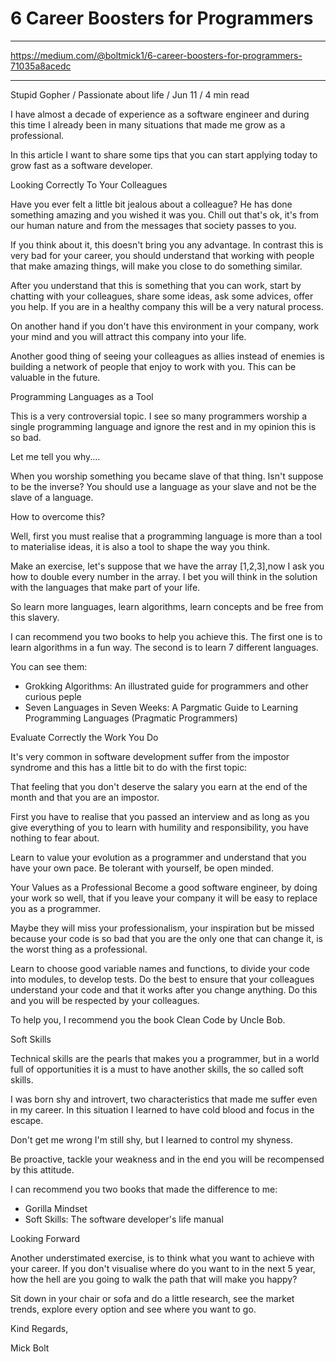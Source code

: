 # 6 Career Boosters for Programmers
***

https://medium.com/@boltmick1/6-career-boosters-for-programmers-71035a8acedc

***

Stupid Gopher / Passionate about life / Jun 11 / 4 min read


I have almost a decade of experience as a software engineer and during this time I already been in many situations that made me grow as a professional.

In this article I want to share some tips that you can start applying today to grow fast as a software developer.

Looking Correctly To Your Colleagues

Have you ever felt a little bit jealous about a colleague? He has done something amazing and you wished it was you. Chill out that's ok, it's from our human nature and from the messages that society passes to you.

If you think about it, this doesn't bring you any advantage. In contrast this is very bad for your career, you should understand that working with people that make amazing things, will make you close to do something similar.

After you understand that this is something that you can work, start by chatting with your colleagues, share some ideas, ask some advices, offer you help. If you are in a healthy company this will be a very natural process. 

On another hand if you don't have this environment in your company, work your mind and you will attract this company into your life.

Another good thing of seeing your colleagues as allies instead of enemies is building a network of people that enjoy to work with you. This can be valuable in the future. 

Programming Languages as a Tool

This is a very controversial topic. I see so many programmers worship a single programming language and ignore the rest and in my opinion this is so bad.

Let me tell you why....

When you worship something you became slave of that thing. Isn't suppose to be the inverse? You should use a language as your slave and not be the slave of a language.

How to overcome this?

Well, first you must realise that a programming language is more than a tool to materialise ideas, it is also a tool to shape the way you think.

Make an exercise, let's suppose that we have the array [1,2,3],now I ask you how to double every number in the array. I bet you will think in the solution with the languages that make part of your life.

So learn more languages, learn algorithms, learn concepts and be free from this slavery. 

I can recommend you two books to help you achieve this. The first one is to learn algorithms in a fun way. The second is to learn 7 different languages.

You can see them:

* Grokking Algorithms: An illustrated guide for programmers and other curious peple
* Seven Languages in Seven Weeks: A Pargmatic Guide to Learning Programming Languages (Pragmatic Programmers)

Evaluate Correctly the Work You Do

It's very common in software development suffer from the impostor syndrome and this has a little bit to do with the first topic:

That feeling that you don't deserve the salary you earn at the end of the month and that you are an impostor. 

First you have to realise that you passed an interview and as long as you give everything of you to learn with humility and responsibility, you have nothing to fear about.

Learn to value your evolution as a programmer and understand that you have your own pace. Be tolerant with yourself, be open minded.

Your Values as a Professional
Become a good software engineer, by doing your work so well, that if you leave your company it will be easy to replace you as a programmer.

Maybe they will miss your professionalism, your inspiration but be missed because your code is so bad that you are the only one that can change it, is the worst thing as a professional.

Learn to choose good variable names and functions, to divide your code into modules, to develop tests. Do the best to ensure that your colleagues understand your code and that it works after you change anything. Do this and you will be respected by your colleagues.

To help you, I recommend you the book Clean Code by Uncle Bob.

Soft Skills

Technical skills are the pearls that makes you a programmer, but in a world full of opportunities it is a must to have another skills, the so called soft skills. 

I was born shy and introvert, two characteristics that made me suffer even in my career. In this situation I learned to have cold blood and focus in the escape.

Don't get me wrong I'm still shy, but I learned to control my shyness.

Be proactive, tackle your weakness and in the end you will be recompensed by this attitude. 

I can recommend you two books that made the difference to me:

* Gorilla Mindset
* Soft Skills: The software developer's life manual


Looking Forward

Another understimated exercise, is to think what you want to achieve with your career. If you don't visualise where do you want to in the next 5 year, how the hell are you going to walk the path that will make you happy?

Sit down in your chair or sofa and do a little research, see the market trends, explore every option and see where you want to go. 

Kind Regards, 

Mick Bolt

